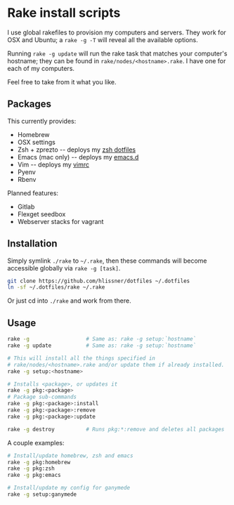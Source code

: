 # Rake install scripts

I use global rakefiles to provision my computers and servers. They
work for OSX and Ubuntu; a `rake -g -T` will reveal all the available
options.

Running `rake -g update` will run the rake task that matches your
computer's hostname; they can be found in
`rake/nodes/<hostname>.rake`. I have one for each of my computers.

Feel free to take from it what you like.

## Packages

This currently provides:

* Homebrew
* OSX settings
* Zsh + zprezto -- deploys my [zsh dotfiles](http://github.com/hlissner/dotfiles)
* Emacs (mac only) -- deploys my [emacs.d](http://github.com/hlissner/emacs.d)
* Vim -- deploys my [vimrc](https://github.com/hlissner/dotfiles/blob/master/vimrc)
* Pyenv
* Rbenv

Planned features:

* Gitlab
* Flexget seedbox
* Webserver stacks for vagrant

## Installation

Simply symlink `./rake` to `~/.rake`, then these commands will become
accessible globally via `rake -g [task]`.

```sh
git clone https://github.com/hlissner/dotfiles ~/.dotfiles
ln -sf ~/.dotfiles/rake ~/.rake
```

Or just cd into `./rake` and work from there.

## Usage

```sh
rake -g                  # Same as: rake -g setup:`hostname`
rake -g update           # Same as: rake -g setup:`hostname`

# This will install all the things specified in
# rake/nodes/<hostname>.rake and/or update them if already installed.
rake -g setup:<hostname>

# Installs <package>, or updates it
rake -g pkg:<package>
# Package sub-commands
rake -g pkg:<package>:install
rake -g pkg:<package>:remove
rake -g pkg:<package>:update

rake -g destroy          # Runs pkg:*:remove and deletes all packages
```

A couple examples:

```sh
# Install/update homebrew, zsh and emacs
rake -g pkg:homebrew
rake -g pkg:zsh
rake -g pkg:emacs

# Install/update my config for ganymede
rake -g setup:ganymede
```
